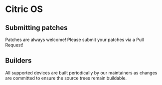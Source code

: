 Citric OS
===========


Submitting patches
------------------
Patches are always welcome! Please submit your patches via a Pull Request!



Builders
--------

All supported devices are built periodically by our maintainers as changes are committed to ensure the source trees remain buildable.
